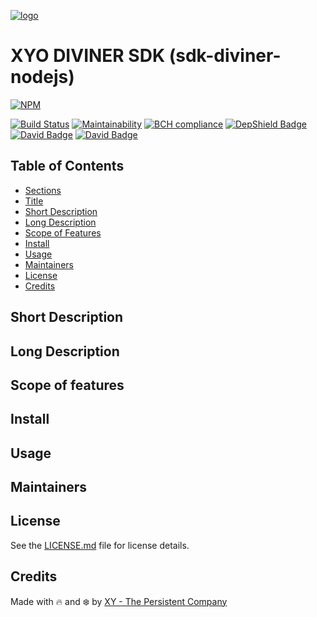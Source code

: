 [logo]: https://cdn.xy.company/img/brand/XY_Logo_GitHub.png

[![logo]](https://xy.company)

# XYO DIVINER SDK (sdk-diviner-nodejs)

[![NPM](https://nodei.co/npm/@xyo-network/sdk-diviner-nodejs.png)](https://nodei.co/npm/@xyo-network/sdk-diviner-nodejs/) 
 
[![Build Status](https://travis-ci.com/XYOracleNetwork/sdk-diviner-nodejs.svg?branch=develop)](https://travis-ci.com/XYOracleNetwork/sdk-diviner-nodejs)
[![Maintainability](https://api.codeclimate.com/v1/badges/f3dd4f4d35e1bd9eeabc/maintainability)](https://codeclimate.com/github/XYOracleNetwork/sdk-diviner-nodejs/maintainability)
[![BCH compliance](https://bettercodehub.com/edge/badge/XYOracleNetwork/sdk-diviner-nodejs?branch=master)](https://bettercodehub.com/results/XYOracleNetwork/sdk-diviner-nodejs)
[![DepShield Badge](https://depshield.sonatype.org/badges/XYOracleNetwork/sdk-diviner-nodejs/depshield.svg)](https://depshield.github.io)
[![David Badge](https://david-dm.org/xyoraclenetwork/sdk-diviner-nodejs/status.svg)](https://david-dm.org/xyoraclenetwork/sdk-diviner-nodejs)
[![David Badge](https://david-dm.org/xyoraclenetwork/sdk-diviner-nodejs/dev-status.svg)](https://david-dm.org/xyoraclenetwork/sdk-diviner-nodejs)

## Table of Contents

-   [Sections](#sections)
-   [Title](#Simple-Consensus-Smart-Contract-Dapp-Library)
-   [Short Description](#short-description)
-   [Long Description](#long-description)
-   [Scope of Features](#scope-of-features)
-   [Install](#install)
-   [Usage](#usage)
-   [Maintainers](#maintainers)
-   [License](#license)
-   [Credits](#credits)

## Short Description

## Long Description

## Scope of features

## Install

## Usage

## Maintainers

## License

See the [LICENSE.md](LICENSE) file for license details.

## Credits

Made with 🔥 and ❄️ by [XY - The Persistent Company](https://www.xy.company)
